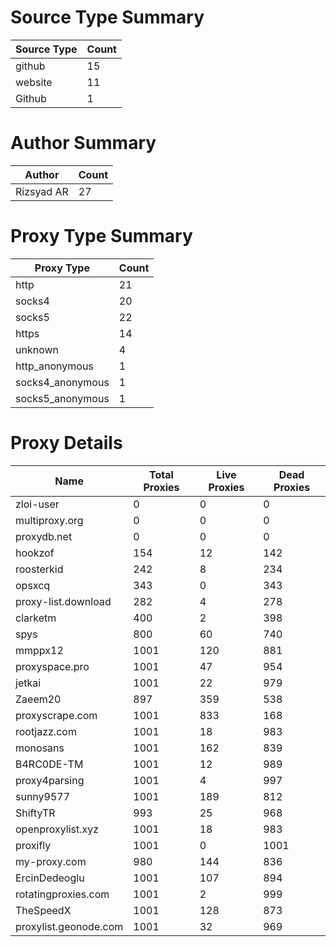 # Source Type Summary

| Source Type | Count |
|-------------|-------|
| github | 15 |
| website | 11 |
| Github | 1 |


# Author Summary

| Author | Count |
|--------|-------|
| Rizsyad AR | 27 |


# Proxy Type Summary

| Proxy Type | Count |
|------------|-------|
| http | 21 |
| socks4 | 20 |
| socks5 | 22 |
| https | 14 |
| unknown | 4 |
| http_anonymous | 1 |
| socks4_anonymous | 1 |
| socks5_anonymous | 1 |


# Proxy Details

| Name | Total Proxies | Live Proxies | Dead Proxies |
|------|---------------|--------------|---------------|
| zloi-user | 0 | 0 | 0 |
| multiproxy.org | 0 | 0 | 0 |
| proxydb.net | 0 | 0 | 0 |
| hookzof | 154 | 12 | 142 |
| roosterkid | 242 | 8 | 234 |
| opsxcq | 343 | 0 | 343 |
| proxy-list.download | 282 | 4 | 278 |
| clarketm | 400 | 2 | 398 |
| spys | 800 | 60 | 740 |
| mmppx12 | 1001 | 120 | 881 |
| proxyspace.pro | 1001 | 47 | 954 |
| jetkai | 1001 | 22 | 979 |
| Zaeem20 | 897 | 359 | 538 |
| proxyscrape.com | 1001 | 833 | 168 |
| rootjazz.com | 1001 | 18 | 983 |
| monosans | 1001 | 162 | 839 |
| B4RC0DE-TM | 1001 | 12 | 989 |
| proxy4parsing | 1001 | 4 | 997 |
| sunny9577 | 1001 | 189 | 812 |
| ShiftyTR | 993 | 25 | 968 |
| openproxylist.xyz | 1001 | 18 | 983 |
| proxifly | 1001 | 0 | 1001 |
| my-proxy.com | 980 | 144 | 836 |
| ErcinDedeoglu | 1001 | 107 | 894 |
| rotatingproxies.com | 1001 | 2 | 999 |
| TheSpeedX | 1001 | 128 | 873 |
| proxylist.geonode.com | 1001 | 32 | 969 |
